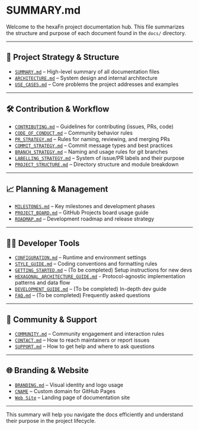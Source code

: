 <!--
SPDX-FileCopyrightText: 2025 Husamettin ARABACI
SPDX-License-Identifier: MIT
-->

# SUMMARY.md

Welcome to the hexaFn project documentation hub. This file summarizes the structure and purpose of each document found in the `docs/` directory.

---

## 🧭 Project Strategy & Structure

- [`SUMMARY.md`](SUMMARY.md) – High-level summary of all documentation files
- [`ARCHITECTURE.md`](ARCHITECTURE.md) – System design and internal architecture
- [`USE_CASES.md`](USE_CASES.md) – Core problems the project addresses and examples

---

## 🛠 Contribution & Workflow

- [`CONTRIBUTING.md`](CONTRIBUTING.md) – Guidelines for contributing (issues, PRs, code)
- [`CODE_OF_CONDUCT.md`](CODE_OF_CONDUCT.md) – Community behavior rules
- [`PR_STRATEGY.md`](PR_STRATEGY.md) – Rules for naming, reviewing, and merging PRs
- [`COMMIT_STRATEGY.md`](COMMIT_STRATEGY.md) – Commit message types and best practices
- [`BRANCH_STRATEGY.md`](BRANCH_STRATEGY.md) – Naming and usage rules for git branches
- [`LABELLING_STRATEGY.md`](LABELLING_STRATEGY.md) – System of issue/PR labels and their purpose
- [`PROJECT_STRUCTURE.md`](PROJECT_STRUCTURE.md) – Directory structure and module breakdown

---

## 📈 Planning & Management

- [`MILESTONES.md`](MILESTONES.md) – Key milestones and development phases
- [`PROJECT_BOARD.md`](PROJECT_BOARD.md) – GitHub Projects board usage guide
- [`ROADMAP.md`](ROADMAP.md) – Development roadmap and release strategy

---

## 👨‍💻 Developer Tools

- [`CONFIGURATION.md`](CONFIGURATION.md) – Runtime and environment settings
- [`STYLE_GUIDE.md`](STYLE_GUIDE.md) – Coding conventions and formatting rules
- [`GETTING_STARTED.md`](GETTING_STARTED.md) – (To be completed) Setup instructions for new devs
- [`HEXAGONAL_ARCHITECTURE_GUIDE.md`](HEXAGONAL_ARCHITECTURE_GUIDE.md) - Protocol-agnostic implementation patterns and data flow
- [`DEVELOPMENT_GUIDE.md`](DEVELOPMENT_GUIDE.md) – (To be completed) In-depth dev guide
- [`FAQ.md`](FAQ.md) – (To be completed) Frequently asked questions

---

## 🤝 Community & Support

- [`COMMUNITY.md`](COMMUNITY.md) – Community engagement and interaction rules
- [`CONTACT.md`](CONTACT.md) – How to reach maintainers or report issues
- [`SUPPORT.md`](SUPPORT.md) – How to get help and where to ask questions

---

## 🌐 Branding & Website

- [`BRANDING.md`](BRANDING.md) – Visual identity and logo usage
- [`CNAME`](CNAME) – Custom domain for GitHub Pages
- [`Web Site`](https://hexafn.com) – Landing page of documentation site

---

This summary will help you navigate the docs efficiently and understand their purpose in the project lifecycle.
